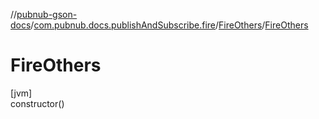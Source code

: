 //[pubnub-gson-docs](../../../index.md)/[com.pubnub.docs.publishAndSubscribe.fire](../index.md)/[FireOthers](index.md)/[FireOthers](-fire-others.md)

# FireOthers

[jvm]\
constructor()

